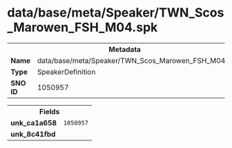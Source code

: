 <h1>data/base/meta/Speaker/TWN_Scos_Marowen_FSH_M04.spk</h1><table><tr><th colspan="100%">Metadata</th></tr><tr><td><b>Name</b></td><td>data/base/meta/Speaker/TWN_Scos_Marowen_FSH_M04.spk</td></tr><tr><td><b>Type</b></td><td>SpeakerDefinition</td></tr><tr><td><b>SNO ID</b></td><td>1050957</td></tr></table>

<table><tr><th colspan="100%">Fields</th></tr><tr><td><b>unk_ca1a658</b></td><td><code>1050957</code></td></tr><tr><td><b>unk_8c41fbd</b></td><td></td></tr></table>

